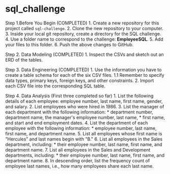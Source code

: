 # sql_challenge

Step 1.Before You Begin (COMPLETED)
    1. Create a new repository for this project called `sql-challenge`. 
    2. Clone the new repository to your computer.
    3. Inside your local git repository, create a directory for the SQL challenge. 
    4. Use a folder name to correspond to the challenge: **EmployeeSQL**.
    5. Add your files to this folder.
    6. Push the above changes to GitHub.

Step 2. Data Modeling (COMPLETED)
    1. Inspect the CSVs and sketch out an ERD of the tables.

Step 3. Data Engineering (COMPLETED)
    1. Use the information you have to create a table schema for each of the six CSV files. 
        1.1 Remember to specify data types, primary keys, foreign keys, and other constraints.
    2. Import each CSV file into the corresponding SQL table.

Step 4. Data Analysis (First three completed so far)
    1. List the following details of each employee: employee number, last name, first name, gender, and salary.
    2. List employees who were hired in 1986.
    3. List the manager of each department with the following information:
        * department number, department name, the manager's employee number, last name, 
        * first name, and start and end employment  dates.
    4. List the department of each employee with the following information: 
        * employee number, last name, first name, and department name.
    5. List all employees whose first name is "Hercules" and last names begin with "B."
    6. List all employees in the Sales department, including:
        * their employee number, last name, first name, and department name.
    7. List all employees in the Sales and Development departments, including:
        * their employee number, last name, first name, and department name.
    8. In descending order, list the frequency count of employee last names, i.e., how many employees share each last name.
